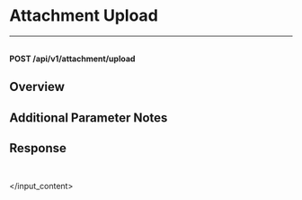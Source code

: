 # Attachment Upload

---

<br />**POST /api/v1/attachment/upload**

## Overview




## Additional Parameter Notes







## Response
```shell
 
```




</input_content>